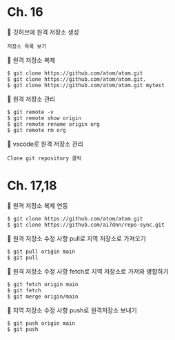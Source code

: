 # Ch. 16

🔷 깃허브에 원격 저장소 생성
  ```
 저장소 목록 보기
  ```

🔷 원격 저장소 복제
 ```
$ git clone https://github.com/atom/atom.git
$ git clone https://github.com/atom/atom.git.
$ git clone https://github.com/atom/atom.git mytest
 ```


🔷 원격 저장소 관리
```
$ git remote -v
$ git remote show origin 
$ git remote rename origin org
$ git remote rm org
```

🔷 vscode로 원격 저장소 관리
```
Clone git repository 클릭
```





# Ch. 17,18

🔷 원격 저장소 복제 연동
```
$ git clone https://github.com/atom/atom.git
$ git clone https://github.com/ai7dnn/repo-sync.git
```

🔷 원격 저장소 수정 사항 pull로 지역 저장소로 가져오기
```
$ git pull origin main
$ git pull
```

🔷 원격 저장소 수정 사항 fetch로 지역 저장소로 가져와 병합하기
```
$ git fetch origin main
$ git fetch
$ git merge origin/main
```

🔷 지역 저장소 수정 사항 push로 원격저장소 보내기
```
$ git push origin main
$ git push
```

